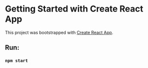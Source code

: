 # Getting Started with Create React App

This project was bootstrapped with [Create React App](https://github.com/facebook/create-react-app).

## Run:

### `npm start`
